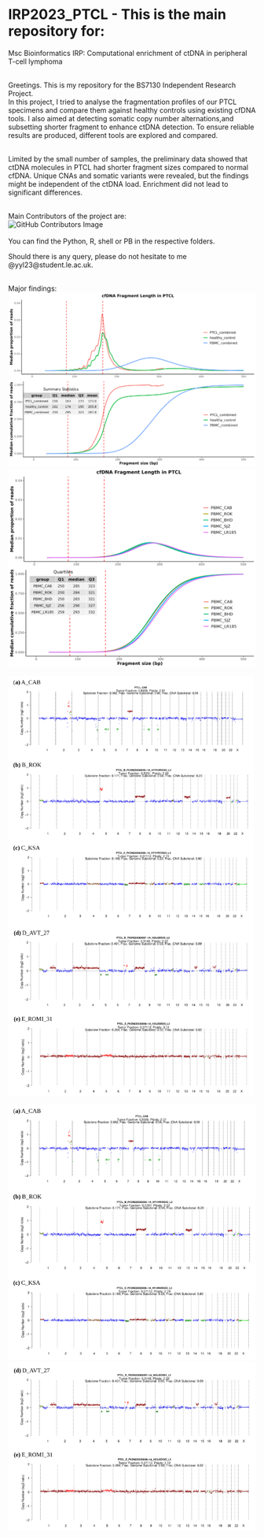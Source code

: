 # IRP2023_PTCL -  This is the main repository for:
Msc Bioinformatics IRP: Computational enrichment of ctDNA in peripheral T-cell lymphoma <br/> <br/>

Greetings. This is my repository for the BS7130 Independent Research Project. <br/>
In this project, I tried to analyse the fragmentation profiles of our PTCL specimens and compare them against healthy controls using existing cfDNA tools.  I also aimed at detecting somatic copy number alternations,and subsetting shorter fragment to enhance ctDNA detection.  To ensure reliable results are produced, different tools are explored and compared. <br/><br/>

Limited by the small number of samples, the preliminary data showed that ctDNA molecules in PTCL had shorter fragment sizes compared to normal cfDNA. Unique CNAs and somatic variants were revealed, but the findings might be independent of the ctDNA load.  Enrichment did not lead to significant differences. <br/><br/>

Main Contributors of the project are:<br/>
  ![GitHub Contributors Image](https://contrib.rocks/image?repo=yyl23le/IRP2023PTCL)
<br/><br/>You can find the Python, R, shell or PB in the respective folders.<br/>
</p>Should there is any query, please do not hesitate to me @yyl23@student.le.ac.uk.

<br/>Major findings:<br/>
![combined](https://github.com/yyl23le/IRP2023PTCL/blob/main/data_for_readme/median_grps_combined.png?raw=true)
![combined](https://github.com/yyl23le/IRP2023PTCL/blob/main/data_for_readme/median_grps_PBMC.png?raw=true)
<p float="left">
  <img vertical-align=bottom src="https://github.com/yyl23le/IRP2023PTCL/blob/main/data_for_readme/CNA_ABC.png" width="500" height="500">
  <img vertical-align=bottom src="https://github.com/yyl23le/IRP2023PTCL/blob/main/data_for_readme/CNA_DE.png" width="500" height="350">

![CNA](https://github.com/yyl23le/IRP2023PTCL/blob/main/data_for_readme/CNA_ABC.png?raw=true)
![CNA](https://github.com/yyl23le/IRP2023PTCL/blob/main/data_for_readme/CNA_DE.png?raw=true)
